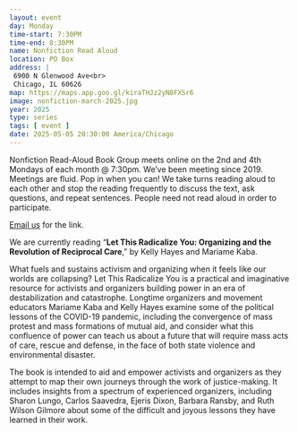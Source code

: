 ```yaml
---
layout: event
day: Monday
time-start: 7:30PM
time-end: 8:30PM
name: Nonfiction Read Aloud
location: PO Box
address: |
 6900 N Glenwood Ave<br>
 Chicago, IL 60626
map: https://maps.app.goo.gl/kiraTHJz2yN8FXSr6
image: nonfiction-march-2025.jpg
year: 2025
type: series
tags: [ event ]
date: 2025-05-05 20:30:00 America/Chicago
---
```

Nonfiction Read-Aloud Book Group meets online on the 2nd and 4th Mondays of each month @ 7:30pm. 
We’ve been meeting since 2019. Meetings are fluid. Pop in when you can! We take turns reading aloud to each other and stop the reading frequently to discuss the text, ask questions, and repeat sentences. People need not read aloud in order to participate.

[Email us](mailto:poboxcollective@gmail.com) for the link.

We are currently reading “**Let This Radicalize You: Organizing and the Revolution of Reciprocal Care**,” by Kelly Hayes and Mariame Kaba.

What fuels and sustains activism and organizing when it feels like our worlds are collapsing? 
Let This Radicalize You is a practical and imaginative resource for activists and organizers building power in an era of destabilization and catastrophe. Longtime organizers and movement educators Mariame Kaba and Kelly Hayes examine some of the political lessons of the COVID-19 pandemic, including the convergence of mass protest and mass formations of mutual aid, and consider what this confluence of power can teach us about a future that will require mass acts of care, rescue and defense, in the face of both state violence and environmental disaster.

The book is intended to aid and empower activists and organizers as they attempt to map their own journeys through the work of justice-making. It includes insights from a spectrum of experienced organizers, including Sharon Lungo, Carlos Saavedra, Ejeris Dixon, Barbara Ransby, and Ruth Wilson Gilmore about some of the difficult and joyous lessons they have learned in their work.